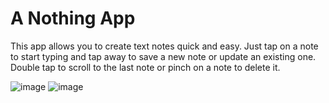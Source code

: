 # A Nothing App

This app allows you to create text notes quick and easy. Just tap on a note to start typing and tap away to save a new note or update an existing one. Double tap to scroll to the last note or pinch on a note to delete it.

![image](https://github.com/pTag3366/A-Nothing-App/assets/122067616/46f8a817-bf4e-48fb-b866-52858f531d3e) ![image](https://github.com/pTag3366/A-Nothing-App/assets/122067616/c0ae38b3-3c0e-491c-8a3f-819913798bb6)

